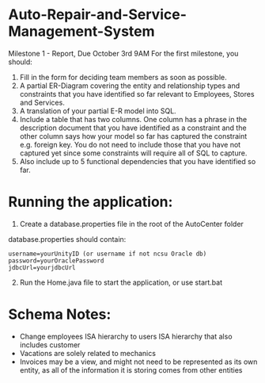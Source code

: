 # Auto-Repair-and-Service-Management-System

Milestone 1 - Report, Due October 3rd 9AM 
For the first milestone, you should: 
1. Fill in the form for deciding team members as soon as possible. 
2. A partial ER-Diagram covering the entity and relationship types and constraints that you have identified so far relevant to Employees, Stores and Services. 
3. A translation of your partial E-R model into SQL. 
4. Include a table that has two columns. One column has a phrase in the description document that you have identified as a constraint and the other column says how your model so far has captured the constraint e.g. foreign key. You do not need to include those that you have not captured yet since some constraints will require all of SQL to capture. 
5. Also include up to 5 functional dependencies that you have identified so far. 

# Running the application:
1. Create a database.properties file in the root of the AutoCenter folder

database.properties should contain:
```
username=yourUnityID (or username if not ncsu Oracle db)
password=yourOraclePassword
jdbcUrl=yourjdbcUrl
```
2. Run the Home.java file to start the application, or use start.bat

# Schema Notes:
* Change employees ISA hierarchy to users ISA hierarchy that also includes customer
* Vacations are solely related to mechanics
* Invoices may be a view, and might not need to be represented as its own entity, as all of the information it is storing comes from other entities

